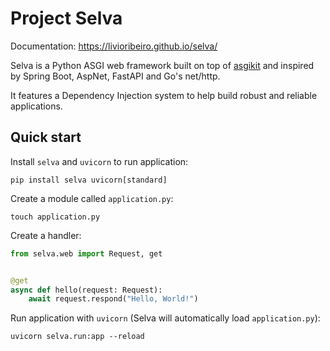 # Project Selva

Documentation: https://livioribeiro.github.io/selva/

Selva is a Python ASGI web framework built on top of [asgikit](https://pypi.org/project/asgikit/)
and inspired by Spring Boot, AspNet, FastAPI and Go's net/http.

It features a Dependency Injection system to help build robust and reliable applications.

## Quick start

Install `selva` and `uvicorn` to run application:

```shell
pip install selva uvicorn[standard]
```

Create a module called `application.py`:

```shell
touch application.py
```

Create a handler:

```python
from selva.web import Request, get


@get
async def hello(request: Request):
    await request.respond("Hello, World!")
```

Run application with `uvicorn` (Selva will automatically load `application.py`):

```shell
uvicorn selva.run:app --reload
```
